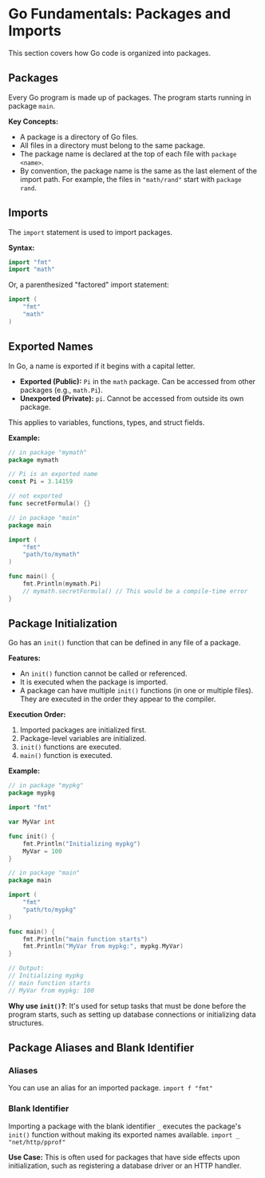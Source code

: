 # Go Fundamentals: Packages and Imports

This section covers how Go code is organized into packages.

## Packages

Every Go program is made up of packages. The program starts running in package `main`.

**Key Concepts:**
- A package is a directory of Go files.
- All files in a directory must belong to the same package.
- The package name is declared at the top of each file with `package <name>`.
- By convention, the package name is the same as the last element of the import path. For example, the files in `"math/rand"` start with `package rand`.

## Imports

The `import` statement is used to import packages.

**Syntax:**
```go
import "fmt"
import "math"
```
Or, a parenthesized "factored" import statement:
```go
import (
    "fmt"
    "math"
)
```

## Exported Names

In Go, a name is exported if it begins with a capital letter.

- **Exported (Public):** `Pi` in the `math` package. Can be accessed from other packages (e.g., `math.Pi`).
- **Unexported (Private):** `pi`. Cannot be accessed from outside its own package.

This applies to variables, functions, types, and struct fields.

**Example:**
```go
// in package "mymath"
package mymath

// Pi is an exported name
const Pi = 3.14159

// not exported
func secretFormula() {}
```

```go
// in package "main"
package main

import (
    "fmt"
    "path/to/mymath"
)

func main() {
    fmt.Println(mymath.Pi)
    // mymath.secretFormula() // This would be a compile-time error
}
```

## Package Initialization

Go has an `init()` function that can be defined in any file of a package.

**Features:**
- An `init()` function cannot be called or referenced.
- It is executed when the package is imported.
- A package can have multiple `init()` functions (in one or multiple files). They are executed in the order they appear to the compiler.

**Execution Order:**
1. Imported packages are initialized first.
2. Package-level variables are initialized.
3. `init()` functions are executed.
4. `main()` function is executed.

**Example:**
```go
// in package "mypkg"
package mypkg

import "fmt"

var MyVar int

func init() {
    fmt.Println("Initializing mypkg")
    MyVar = 100
}
```
```go
// in package "main"
package main

import (
    "fmt"
    "path/to/mypkg"
)

func main() {
    fmt.Println("main function starts")
    fmt.Println("MyVar from mypkg:", mypkg.MyVar)
}

// Output:
// Initializing mypkg
// main function starts
// MyVar from mypkg: 100
```
**Why use `init()`?**: It's used for setup tasks that must be done before the program starts, such as setting up database connections or initializing data structures.

## Package Aliases and Blank Identifier

### Aliases
You can use an alias for an imported package.
`import f "fmt"`

### Blank Identifier
Importing a package with the blank identifier `_` executes the package's `init()` function without making its exported names available.
`import _ "net/http/pprof"`

**Use Case:** This is often used for packages that have side effects upon initialization, such as registering a database driver or an HTTP handler. 
